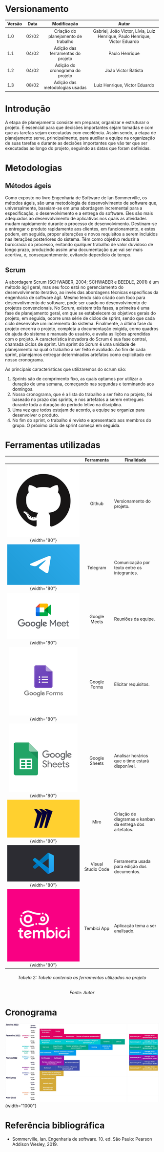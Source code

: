 # Versionamento

| Versão | Data | Modificação | Autor |
|-|-|-|-|
|1.0| 02/02 |<center>Criação do planejamento de trabalho</center>|<center>Gabriel, João Victor, Lívia, Luiz Henrique, Paulo Henrique, Victor Eduardo</center>|
|1.1| 04/02 |<center>Adição das ferramentas do projeto</center>|<center>Paulo Henrique</center>|
|1.2| 04/02 |<center>Adição do cronograma do projeto</center>|<center>João Victor Batista</center>|
|1.3| 08/02 |<center>Adição das metodologias usadas</center>|<center>Luiz Henrique, Victor Eduardo</center>|

# Introdução 

A etapa de planejamento consiste em preparar, organizar e estruturar o projeto. É essencial para que decisões importantes sejam tomadas e com que as tarefas sejam executadas com excelência. Assim sendo, a etapa de planejamento serve, principalmente, para auxiliar a equipe na organização de suas tarefas e durante as decisões importantes que vão ter que ser executadas ao longo do projeto, seguindo as datas que foram definidas.

# Metodologias
## Métodos ágeis
Como exposto no livro Engenharia de Software de Ian Sommerville, os métodos ágeis, são uma metodologia de desenvolvimento de software que, universalmente, baseiam-se em uma abordagem incremental para a especificação, o desenvolvimento e a entrega do software. Eles são mais adequados ao desenvolvimento de aplicativos nos quais as atividades mudam rapidamente durante o processo de desenvolvimento. Destinam-se a entregar o produto rapidamente aos clientes, em funcionamento, e estes podem, em seguida, propor alterações e novos requisitos a serem incluídos nas iterações posteriores do sistema. Têm como objetivo reduzir a burocracia do processo, evitando qualquer trabalho de valor duvidoso de longo prazo, produzindo assim uma documentação que vai ser mais acertiva, e, consequentemente, evitando deperdício de tempo.

## Scrum

A abordagem Scrum (SCHWABER, 2004; SCHWABER e BEEDLE, 2001) é um método ágil geral, mas seu foco está
no gerenciamento do desenvolvimento iterativo, ao invés das abordagens técnicas específicas da engenharia de
software ágil. Mesmo tendo sido criado com foco para desenvolivmento de software, pode ser usado no desenvolvimento de projetos convencionais. 
No Scrum, existem três fases, a primeira é uma fase de planejamento geral, em que se estabelecem os objetivos gerais do projeto, em seguida, ocorre uma série de ciclos de sprint, sendo que cada ciclo desenvolve um incremento do sistema. Finalmente, a última fase do projeto encerra o projeto, completa a documentação exigida, como quadros de ajuda do sistema e manuais do usuário, e avalia as lições aprendidas com o projeto. A característica inovadora do Scrum é sua fase central, chamada ciclos de sprint. Um sprint do Scrum é uma unidade de planejamento na qual o trabalho a ser feito é avaliado. Ao fim de cada sprint, planejamos entregar determinados artefatos como explicitado em nosso cronograma.

As principais características que utilizaremos do scrum são:
1. Sprints são de comprimento fixo, as quais optamos por utilizar a duração de uma semana, começando nas segundas e terminando aos domingos.
2. Nosso cronograma, que é a lista do trabalho a ser feito no projeto, foi baseado no prazo das sprints, e nos artefatos a serem entregues durante toda a duração do período letivo na disciplina.
3. Uma vez que todos estejam de acordo, a equipe se organiza para desenvolver o produto. 
4. No fim do sprint, o trabalho é revisto e apresentado aos membros do grupo. O próximo ciclo de sprint começa em seguida.

# Ferramentas utilizadas

||Ferramenta|Finalidade|
|:-:|:-:|-|
| ![Github](./assets/planejamento/logos/gitHub.png){width="80"}| Github | Versionamento do projeto. |
| ![Telegram](./assets/planejamento/logos/telegram.png){width="80"}|  Telegram | Comunicação por texto entre os integrantes. |
| ![Meets](./assets/planejamento/logos/googleMeets.png){width="80"} | Google Meets | Reuniões da equipe. |
| ![Forms](./assets/planejamento/logos/googleForms.png){width="80"}| Google Forms | Elicitar requisitos. |
| ![Sheets](./assets/planejamento/logos/googleSheets.png){width="80"}| Google Sheets | Analisar horários que o time estará disponível. |
| ![Miro](./assets/planejamento/logos/miro.png){width="80"}| Miro | Criação de diagramas e kanban da entrega dos artefatos. |
| ![Vscode](./assets/planejamento/logos/vscode.png){width="80"}| Visual Studio Code | Ferramenta usada para edição dos documentos. |
| ![Tembici](./assets/tembiciAlt.png){width="80"}| Tembici App | Aplicação tema a ser analisado. |
<h6 align = "center">Tabela 2: Tabela contendo as ferramentas utilizadas no projeto</h6>
<h6 align = "center">Fonte: Autor</h6>

# Cronograma
![Cronograma](./assets/planejamento/cronograma.jpg){width="1000"}

# Referência bibliográfica
* Sommerville, Ian. Engenharia de software. 10. ed. São Paulo: Pearson Addison Wesley, 2019.